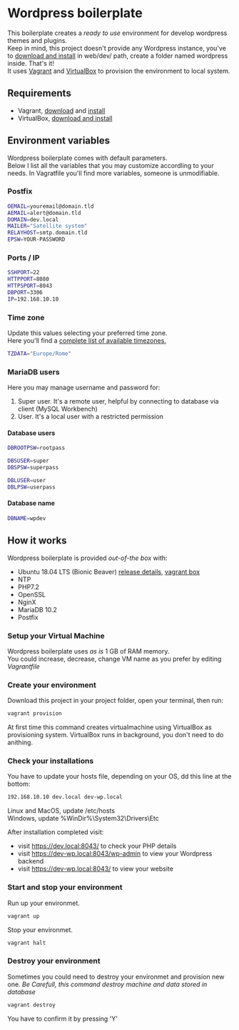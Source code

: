 # Wordpress boilerplate
This boilerplate creates a _ready to use_ environment for develop wordpress themes and plugins.  
Keep in mind, this project doesn't provide any Wordpress instance, you've to [download and install](//wordpress.org/download/) in web/dev/ path, create a folder named wordpress inside. That's it!    
It uses [Vagrant](//vagrantup.org) and [VirtualBox](//virtualbox.org) to provision the environment to local system. 

## Requirements
* Vagrant, [download](https://www.vagrantup.com/downloads.html) and [install](https://www.vagrantup.com/docs/installation/)
* VirtualBox, [download and install](https://www.vagrantup.com/docs/installation/)

## Environment variables
Wordpress boilerplate comes with default parameters.  
Below I list all the variables that you may customize accordling to your needs.
In Vagratfile you'll find more variables, someone is unmodifiable.

### Postfix
```bash
OEMAIL=youremail@domain.tld  
AEMAIL=alert@domain.tld  
DOMAIN=dev.local  
MAILER="Satellite system"  
RELAYHOST=smtp.domain.tld  
EPSW=YOUR-PASSWORD
```

### Ports / IP
```bash
SSHPORT=22
HTTPPORT=8080  
HTTPSPORT=8043
DBPORT=3306
IP=192.168.10.10
```

### Time zone
Update this values selecting your preferred time zone.  
Here you'll find a [complete list of available timezones.](//en.wikipedia.org/wiki/List_of_tz_database_time_zones")  
```bash
TZDATA="Europe/Rome"
```

### MariaDB users
Here you may manage username and password for:
1. Super user. It's a remote user, helpful by connecting to database via client (MySQL Workbench)
2. User. It's a local user with a restricted permission

#### Database users
```bash
DBROOTPSW=rootpass  

DBSUSER=super  
DBSPSW=superpass

DBLUSER=user  
DBLPSW=userpass
```

#### Database name
```bash
DBNAME=wpdev
```

## How it works
Wordpress boilerplate is provided _out-of-the box_ with:

* Ubuntu 18.04 LTS (Bionic Beaver) [release details](//releases.ubuntu.com/18.04/), [vagrant box](//app.vagrantup.com/ubuntu/boxes/bionic64)
* NTP
* PHP7.2
* OpenSSL
* NginX
* MariaDB 10.2
* Postfix

### Setup your Virtual Machine
Wordpress boilerplate uses _as is_ 1 GB of RAM memory.  
You could increase, decrease, change VM name as you prefer by editing *Vagrantfile*

### Create your environment
Download this project in your project folder, open your terminal, then run:

```bash
vagrant provision
```

At first time this command creates virtualmachine using VirtualBox as provisioning system.
VirtualBox runs in background, you don't need to do anithing.

### Check your installations
You have to update your hosts file, depending on your OS, dd this line at the bottom:

```bash
192.168.10.10 dev.local dev-wp.local
```

Linux and MacOS, update /etc/hosts  
Windows, update %WinDir%\System32\Drivers\Etc

After installation completed visit:  
* visit https://dev.local:8043/ to check your PHP details
* visit https://dev-wp.local:8043/wp-admin to view your Wordpress backend
* visit https://dev-wp.local:8043/ to view your website

### Start and stop your environment
Run up your environmet.

```bash
vagrant up
```

Stop your environmet.

```bash
vagrant halt
```

### Destroy your environment
Sometimes you could need to destroy your environmet and provision new one.
*Be Carefull, this command destroy machine and data stored in database*

```bash
vagrant destroy
```

You have to confirm it by pressing 'Y'

